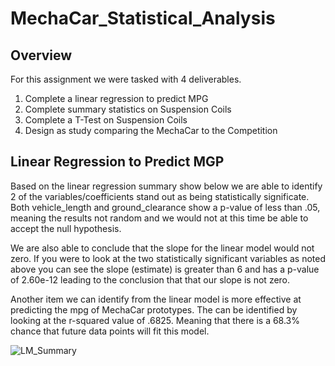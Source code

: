 # MechaCar_Statistical_Analysis

## Overview
For this assignment we were tasked with 4 deliverables.
1. Complete a linear regression to predict MPG
2. Complete summary statistics on Suspension Coils
3. Complete a T-Test on Suspension Coils
4. Design as study comparing the MechaCar to the Competition


## Linear Regression to Predict MGP
Based on the linear regression summary show below we are able to identify 2 of the variables/coefficients stand out as being statistically significate. Both vehicle_length and ground_clearance show a p-value of less than .05, meaning the results not random and we would not at this time be able to accept the null hypothesis.

We are also able to conclude that the slope for the linear model would not zero. If you were to look at the two statistically significant variables as noted above you can see the slope (estimate) is greater than 6 and has a p-value of 2.60e-12 leading to the conclusion that that our slope is not zero.

Another item we can identify from the linear model is more effective at predicting the mpg of MechaCar prototypes. The can be identified by looking at the r-squared value of .6825. Meaning that there is a 68.3% chance that future data points will fit this model.

![LM_Summary](https://user-images.githubusercontent.com/88597956/148660205-7e9991ba-82d6-4849-ae8d-ca9cbedc0ec9.png)


